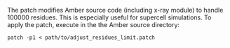 The patch modifies Amber source code (including x-ray module) to handle 100000 residues. This is especially useful for supercell simulations. To apply the patch, execute in the the Amber source directory:

```patch -p1 < path/to/adjust_residues_limit.patch```